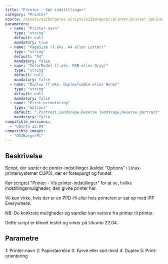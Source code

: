 ```yaml
---
title: "Printer - Sæt indstillinger"
category: "Printer"
source: /assets/os2borgerpc-scripts/os2borgerpc/printer/printer_options_set.sh
parameters:
  - name: "Printer-navn"
    type: "string"
    default: null
    mandatory: true
  - name: "PageSize (f.eks. A4 eller Letter)"
    type: "string"
    default: "A4"
    mandatory: false
  - name: "ColorModel (f.eks. RGB eller Gray)"
    type: "string"
    default: null
    mandatory: false
  - name: "Duplex (f.eks. DuplexTumble eller None)"
    type: "string"
    default: null
    mandatory: false
  - name: "Print-orientering"
    type: "options"
    default: ",Portrait,Landscape,Reverse landscape,Reverse portrait"
    mandatory: false
compatible_versions:
  - "Ubuntu 22.04"
compatible_images:
  - "OS2BorgerPC"
---
```


## Beskrivelse
Script, der sætter de printer-indstillinger (kaldet "Options" i Linux-printersystemet CUPS), der er forespurgt og fundet.

Kør scriptet "Printer - Vis printer-indstillinger" for at se, hvilke indstillingsmuligheder, den givne printer har.

Vil kun virke, hvis der er en PPD-fil eller hvis printeren er sat op med IPP Everywhere.

NB: De konkrete muligheder og værdier kan variere fra printer til printer.

Dette script er blevet testet og virker på Ubuntu 22.04.

## Parametre
  1: Printer-navn
  2: Papirstørrelse
  3: Farve eller sort-hvid
  4: Duplex
  5: Print-orientering

